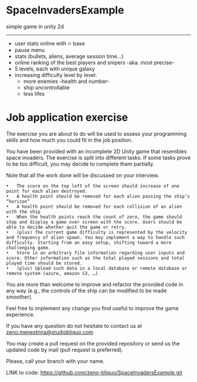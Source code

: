 # SpaceInvadersExample
simple game in unity 2d

---
  
- user stats online with 🔥  base
- pause menu
- stats (bullets, aliens, average session time...)
- online ranking of the best players and snipers -aka. most precise-
- 5 levels, each with unique galaxy
- increasing difficulty level by level: 
  - more enemies -health and number-
  - ship uncontrollable
  - less lifes

# Job application exercise

The exercise you are about to do will be used to assess your programming skills and how much you could fit in the job position. 

You have been provided with an incomplete 2D Unity game that resembles space invaders. The exercise is split into different tasks. If some tasks prove to be too difficult, you may decide to complete them partially. 

Note that all the work done will be discussed on your interview. 

	•	The score on the top left of the screen should increase of one point for each alien destroyed.
	•	A health point should be removed for each alien passing the ship’s “horizon”
	•	A health point should be removed for each collision of an alien with the ship
	•	When the health points reach the count of zero, the game should stop and display a game over screen with the score. Users should be able to decide whether quit the game or retry.
	•	(plus) The current game difficulty is represented by the velocity and frequency of alien spawn. You may implement a way to handle such difficulty. Starting from an easy setup, shifting toward a more challenging game.
	•	Store in an arbitrary file information regarding user inputs and score. Other information such as the total played sessions and total played time should be stored.
	•	(plus) Upload such data in a local database or remote database or remote system (azure, amazon S3, …)


You are more than welcome to improve and refactor the provided code in any way (e.g., the controls of the ship can be modified to be made smoother).

Feel free to implement any change you find useful to improve the game experience.

If you have any question do not hesitate to contact us at zeno.menestrina@studiobliquo.com

You may create a pull request on the provided repository or send us the updated code by mail (pull request is preferred).

Please, call your branch with your name.

LINK to code:
https://github.com/zeno-bliquo/SpaceInvadersExample.git
